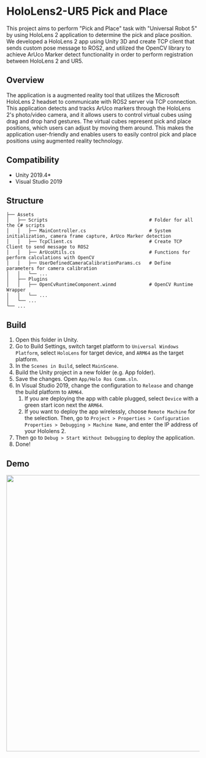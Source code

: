 # HoloLens2-UR5 Pick and Place
This project aims to perform "Pick and Place" task with "Universal Robot 5" by using HoloLens 2 application to determine the pick and place position. <br />
We developed a HoloLens 2 app using Unity 3D and create TCP client that sends custom pose message to ROS2, and utilized the OpenCV library to achieve ArUco Marker detect functionality in order to perform registration between HoloLens 2 and UR5.

## Overview 
The application is a augmented reality tool that utilizes the Microsoft HoloLens 2 headset to communicate with ROS2 server via TCP connection. This application detects and tracks ArUco markers through the HoloLens 2's photo/video camera, and it allows users to control virtual cubes using drag and drop hand gestures. The virtual cubes represent pick and place positions, which users can adjust by moving them around. This makes the application user-friendly and enables users to easily control pick and place positions using augmented reality technology.

## Compatibility
- Unity 2019.4*
- Visual Studio 2019

## Structure

    ├── Assets                                      
    │   ├── Scripts                                     # Folder for all the C# scripts
    │   │   ├── MainController.cs                       # System initialization, camera frame capture, ArUco Marker detection
    │   │   ├── TcpClient.cs                            # Create TCP Client to send message to ROS2
    │   │   ├── ArUcoUtils.cs                           # Functions for perform calculations with OpenCV
    │   │   ├── UserDefinedCameraCalibrationParams.cs   # Define parameters for camera calibration
    │   │   └── ...
    │   ├── Plugins
    │   │   ├── OpenCvRuntimeComponent.winmd            # OpenCV Runtime Wrapper
    │   │   └── ...
    │   └── ...
    └── ...

## Build
1. Open this folder in Unity.
2. Go to Build Settings, switch target platform to `Universal Windows Platform`, select `HoloLens` for target device, and `ARM64` as the target platform.
3. In the `Scenes in Build`, select `MainScene`.
4. Build the Unity project in a new folder (e.g. App folder).
5. Save the changes. Open `App/Holo Ros Comm.sln`.
6. In Visual Studio 2019, change the configuration to `Release` and change the build platform to `ARM64`. 
    1. If you are deploying the app with cable plugged, select `Device` with a green start icon next the `ARM64`.
    2. If you want to deploy the app wirelessly, choose `Remote Machine` for the selection. Then, go to `Project > Properties > Configuration Properties > Debugging > Machine Name`, and enter the IP address of your Hololens 2.
7. Then go to `Debug > Start Without Debugging` to deploy the application.
8. Done!

## Demo
<img src="/Demo/HL2_UR5_PnP.gif" width="720">
